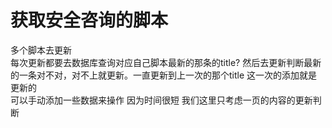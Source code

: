 

<!--
 * @Author: Recar
 * @Date: 2021-01-09 21:33:54
 * @LastEditors: Recar
 * @LastEditTime: 2021-01-10 00:00:25
-->
# 获取安全咨询的脚本



多个脚本去更新  
每次更新都要去数据库查询对应自己脚本最新的那条的title?
然后去更新判断最新的一条对不对，对不上就更新。一直更新到上一次的那个title
这一次的添加就是更新的  
可以手动添加一些数据来操作
因为时间很短 我们这里只考虑一页的内容的更新判断
